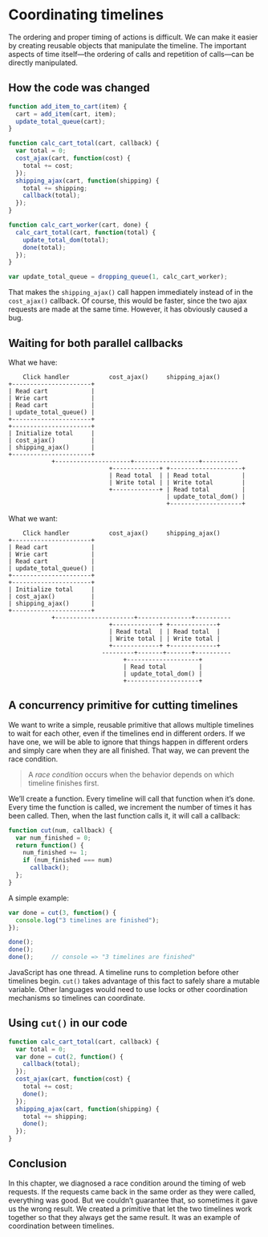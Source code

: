 # Coordinating timelines

The ordering and proper timing of actions is difficult. We can make it easier by creating reusable objects that manipulate the timeline. The important aspects of time itself—the ordering of calls and repetition of calls—can be directly manipulated.

## How the code was changed

```javascript
function add_item_to_cart(item) {
  cart = add_item(cart, item);
  update_total_queue(cart);
}

function calc_cart_total(cart, callback) {
  var total = 0;
  cost_ajax(cart, function(cost) {
    total += cost;
  });
  shipping_ajax(cart, function(shipping) {
    total += shipping;
    callback(total);
  });
}

function calc_cart_worker(cart, done) {
  calc_cart_total(cart, function(total) {
    update_total_dom(total);
    done(total);
  });
}

var update_total_queue = dropping_queue(1, calc_cart_worker);
```

That makes the `shipping_ajax()` call happen immediately instead of in the `cost_ajax()` callback. Of course, this would be faster, since the two ajax requests are made at the same time. However, it has obviously caused a bug.

## Waiting for both parallel callbacks

What we have:

```
    Click handler           cost_ajax()     shipping_ajax()
+----------------------+
| Read cart            |
| Wrie cart            |
| Read cart            |
| update_total_queue() |
+----------------------+
+----------------------+
| Initialize total     |
| cost_ajax()          |
| shipping_ajax()      |
+----------------------+
            +---------------------+------------------+----------
                            +-------------+ +--------------------+
                            | Read total  | | Read total         |
                            | Write total | | Write total        |
                            +-------------+ | Read total         |
                                            | update_total_dom() |
                                            +--------------------+
```

What we want:

```
    Click handler           cost_ajax()     shipping_ajax()
+----------------------+
| Read cart            |
| Wrie cart            |
| Read cart            |
| update_total_queue() |
+----------------------+
+----------------------+
| Initialize total     |
| cost_ajax()          |
| shipping_ajax()      |
+----------------------+
            +----------------------+---------------+----------
                            +-------------+ +-------------+
                            | Read total  | | Read total  |
                            | Write total | | Write total |
                            +-------------+ +-------------+
                          ---------+-------+-------+----------
                                +--------------------+
                                | Read total         |
                                | update_total_dom() |
                                +--------------------+
```

## A concurrency primitive for cutting timelines

We want to write a simple, reusable primitive that allows multiple timelines to wait for each other, even if the timelines end in different orders. If we have one, we will be able to ignore that things happen in different orders and simply care when they are all finished. That way, we can prevent the race condition.

> A *race condition* occurs when the behavior depends on which timeline finishes first.

We’ll create a function. Every timeline will call that function when it’s done. Every time the function is called, we increment the number of times it has been called. Then, when the last function calls it, it will call a callback:

```javascript
function cut(num, callback) {
  var num_finished = 0;
  return function() {
    num_finished += 1;
    if (num_finished === num)
      callback();
  };
}
```

A simple example:

```javascript
var done = cut(3, function() {
  console.log("3 timelines are finished");
});

done();
done();
done();     // console => "3 timelines are finished"
```

JavaScript has one thread. A timeline runs to completion before other timelines begin. `cut()` takes advantage of this fact to safely share a mutable variable. Other languages would need to use locks or other coordination mechanisms so timelines can coordinate.

## Using `cut()` in our code

```javascript
function calc_cart_total(cart, callback) {
  var total = 0;
  var done = cut(2, function() {
    callback(total);
  });
  cost_ajax(cart, function(cost) {
    total += cost;
    done();
  });
  shipping_ajax(cart, function(shipping) {
    total += shipping;
    done();
  });
}
```

## Conclusion

In this chapter, we diagnosed a race condition around the timing of web requests. If the requests came back in the same order as they were called, everything was good. But we couldn’t guarantee that, so sometimes it gave us the wrong result. We created a primitive that let the two timelines work together so that they always get the same result. It was an example of coordination between timelines.
